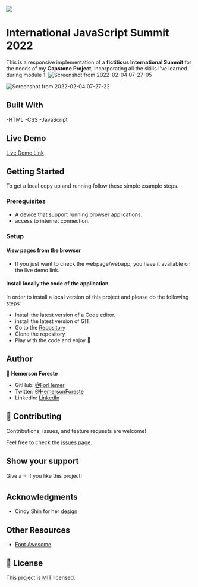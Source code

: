 ![](https://img.shields.io/badge/Microverse-blueviolet)

# International JavaScript Summit 2022

This is a responsive implementation of a **fictitious International Summit** for the needs of my **Capstone Project**, incorporating all the skills I've learned during module 1.
![Screenshot from 2022-02-04 07-27-05](https://user-images.githubusercontent.com/88809610/152536288-2a5e440e-a6be-4415-9384-ed2a10bc39ab.png)

![Screenshot from 2022-02-04 07-27-22](https://user-images.githubusercontent.com/88809610/152536314-c338931b-d9cd-4a0d-8685-687faf2f7060.png)



## Built With

-HTML
-CSS
-JavaScript

## Live Demo

[Live Demo Link](https://forhemer.github.io/International-JavaScript-Summit-2022/)

## Getting Started

To get a local copy up and running follow these simple example steps.

### Prerequisites

- A device that support running browser applications.
- access to internet connection.

### Setup

#### View pages from the browser

- If you just want to check the webpage/webapp, you have it available on the live demo link.

#### Install locally the code of the application

In order to install a local version of this project and please do the following steps:
- Install the latest version of a Code editor.
- install the latest version of GIT. 
- Go to the [Repository](https://github.com/ForHemer/Capstone-Project)
- Clone the repository
- Play with the code and enjoy :confetti_ball:
## Author

👤 **Hemerson Foreste**

- GitHub: [@ForHemer](https://github.com/ForHemer)
- Twitter: [@HemersonForeste](https://twitter.com/HemersonForeste)
- LinkedIn: [LinkedIn](https://linkedin.com/in/hemerson-foreste-890685197)

## 🤝 Contributing

Contributions, issues, and feature requests are welcome!

Feel free to check the [issues page](../../issues/).

## Show your support

Give a ⭐️ if you like this project!

## Acknowledgments

- Cindy Shin for her [design](https://www.behance.net/gallery/29845175/CC-Global-Summit-2015)

## Other Resources

- [Font Awesome](https://fontawesome.com/)

## 📝 License

This project is [MIT](./MIT.md) licensed.
